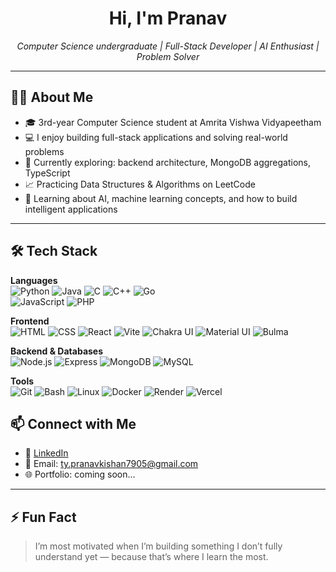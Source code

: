 <h1 align="center">Hi, I'm Pranav </h1>

<p align="center">
  <em>Computer Science undergraduate | Full-Stack Developer | AI Enthusiast | Problem Solver</em>
</p>

---

## 🧑‍💻 About Me

- 🎓 3rd-year Computer Science student at Amrita Vishwa Vidyapeetham  
- 💻 I enjoy building full-stack applications and solving real-world problems  
- 🧠 Currently exploring: backend architecture, MongoDB aggregations, TypeScript  
- 📈 Practicing Data Structures & Algorithms on LeetCode
- 🤖 Learning about AI, machine learning concepts, and how to build intelligent applications 
---

## 🛠 Tech Stack

**Languages**  
![Python](https://img.shields.io/badge/-Python-05122A?style=flat&logo=python) 
![Java](https://img.shields.io/badge/-Java-05122A?style=flat&logo=java) 
![C](https://img.shields.io/badge/-C-05122A?style=flat&logo=c)
![C++](https://img.shields.io/badge/-C++-05122A?style=flat&logo=cplusplus) 
![Go](https://img.shields.io/badge/-Go-05122A?style=flat&logo=go)  
![JavaScript](https://img.shields.io/badge/-JavaScript-05122A?style=flat&logo=javascript)
![PHP](https://img.shields.io/badge/-PHP-05122A?style=flat&logo=php)


**Frontend**  
![HTML](https://img.shields.io/badge/-HTML-05122A?style=flat&logo=html5)
![CSS](https://img.shields.io/badge/-CSS-05122A?style=flat&logo=css3)
![React](https://img.shields.io/badge/-React-05122A?style=flat&logo=react)
![Vite](https://img.shields.io/badge/-Vite-05122A?style=flat&logo=vite)
![Chakra UI](https://img.shields.io/badge/-Chakra_UI-05122A?style=flat&logo=chakraui)
![Material UI](https://img.shields.io/badge/-Material_UI-05122A?style=flat&logo=mui)
![Bulma](https://img.shields.io/badge/-Bulma-05122A?style=flat&logo=bulma)

**Backend & Databases**  
![Node.js](https://img.shields.io/badge/-Node.js-05122A?style=flat&logo=nodedotjs)
![Express](https://img.shields.io/badge/-Express.js-05122A?style=flat&logo=express)
![MongoDB](https://img.shields.io/badge/-MongoDB-05122A?style=flat&logo=mongodb)
![MySQL](https://img.shields.io/badge/-MySQL-05122A?style=flat&logo=mysql)

**Tools**  
![Git](https://img.shields.io/badge/-Git-05122A?style=flat&logo=git)
![Bash](https://img.shields.io/badge/-Bash-05122A?style=flat&logo=gnubash)
![Linux](https://img.shields.io/badge/-Linux-05122A?style=flat&logo=linux)
![Docker](https://img.shields.io/badge/-Docker-05122A?style=flat&logo=docker)
![Render](https://img.shields.io/badge/-Render-05122A?style=flat&logo=render)
![Vercel](https://img.shields.io/badge/-Vercel-05122A?style=flat&logo=vercel)


## 📫 Connect with Me

- 💼 [LinkedIn](https://linkedin.com/in/pranav-kishan-bb46492a0)  
- 💌 Email: ty.pranavkishan7905@gmail.com  
- 🌐 Portfolio: coming soon...  

---

## ⚡ Fun Fact

> I’m most motivated when I’m building something I don’t fully understand yet — because that’s where I learn the most.
